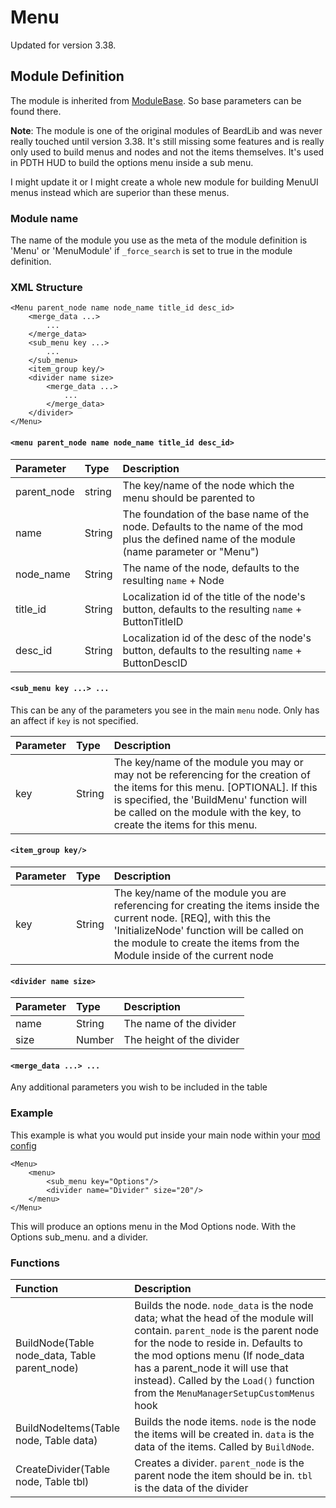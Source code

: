 # Menu

Updated for version 3.38.

## Module Definition

The module is inherited from [ModuleBase](https://github.com/GreatBigBushyBeard/PAYDAY-2-BeardLib/wiki/ModuleBase). So base parameters can be found there.

**Note**: The module is one of the original modules of BeardLib and was never really touched until version 3.38. It's still missing some features and is really only used to build menus and nodes and not the items themselves. It's used in PDTH HUD to build the options menu inside a sub menu.

I might update it or I might create a whole new module for building MenuUI menus instead which are superior than these menus.

### Module name

The name of the module you use as the meta of the module definition is 'Menu' or 'MenuModule' if `_force_search` is set to true in the module definition.

### XML Structure

```markup
<Menu parent_node name node_name title_id desc_id>
    <merge_data ...>
        ...
    </merge_data>
    <sub_menu key ...>
        ...
    </sub_menu>
    <item_group key/>
    <divider name size>
        <merge_data ...>
            ...
        </merge_data>
    </divider>
</Menu>
```

#### `<menu parent_node name node_name title_id desc_id>`

| Parameter | Type | Description |
| :--- | :--- | :--- |
| parent\_node | string | The key/name of the node which the menu should be parented to |
| name | String | The foundation of the base name of the node. Defaults to the name of the mod plus the defined name of the module \(name parameter or "Menu"\) |
| node\_name | String | The name of the node, defaults to the resulting `name` + Node |
| title\_id | String | Localization id of the title of the node's button, defaults to the resulting `name` + ButtonTitleID |
| desc\_id | String | Localization id of the desc of the node's button, defaults to the resulting `name` + ButtonDescID |

#### `<sub_menu key ...> ...`

This can be any of the parameters you see in the main `menu` node. Only has an affect if `key` is not specified.

| Parameter | Type | Description |
| :--- | :--- | :--- |
| key | String | The key/name of the module you may or may not be referencing for the creation of the items for this menu. \[OPTIONAL\]. If this is specified, the 'BuildMenu' function will be called on the module with the key, to create the items for this menu. |

#### `<item_group key/>`

| Parameter | Type | Description |
| :--- | :--- | :--- |
| key | String | The key/name of the module you are referencing for creating the items inside the current node. \[REQ\], with this the 'InitializeNode' function will be called on the module to create the items from the Module inside of the current node |

#### `<divider name size>`

| Parameter | Type | Description |
| :--- | :--- | :--- |
| name | String | The name of the divider |
| size | Number | The height of the divider |

#### `<merge_data ...> ...`

Any additional parameters you wish to be included in the table

### Example

This example is what you would put inside your main node within your [mod config](https://github.com/GreatBigBushyBeard/PAYDAY-2-BeardLib/wiki/Module-Config)

```markup
<Menu>
    <menu>
        <sub_menu key="Options"/>
        <divider name="Divider" size="20"/>
    </menu>
</Menu>
```

This will produce an options menu in the Mod Options node. With the Options sub\_menu. and a divider.

### Functions

| Function | Description |
| :--- | :--- |
| BuildNode\(Table node\_data, Table parent\_node\) | Builds the node. `node_data` is the node data; what the head of the module will contain. `parent_node` is the parent node for the node to reside in. Defaults to the mod options menu \(If node\_data has a parent\_node it will use that instead\). Called by the `Load()` function from the `MenuManagerSetupCustomMenus` hook |
| BuildNodeItems\(Table node, Table data\) | Builds the node items. `node` is the node the items will be created in. `data` is the data of the items. Called by `BuildNode`. |
| CreateDivider\(Table node, Table tbl\) | Creates a divider. `parent_node` is the parent node the item should be in. `tbl` is the data of the divider |

